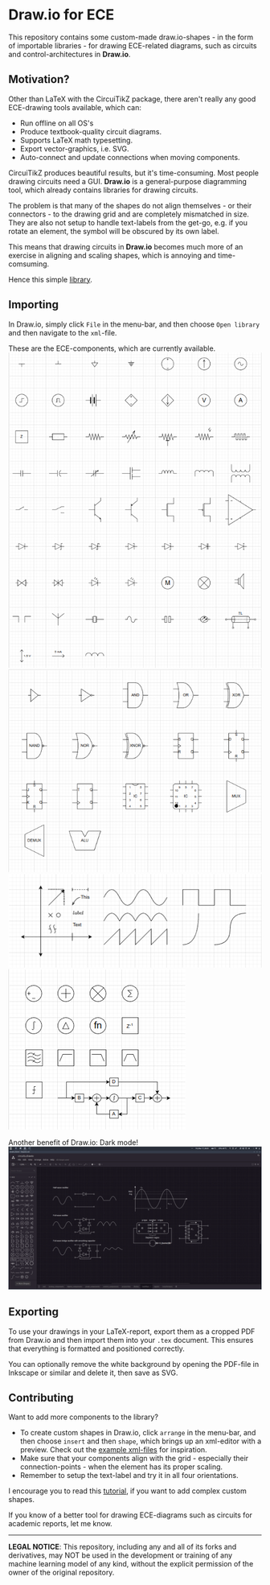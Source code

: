 # Draw.io for ECE
This repository contains some custom-made draw.io-shapes - in the form of importable libraries - for drawing ECE-related diagrams, such as circuits and control-architectures in **Draw.io**.

## Motivation?
Other than LaTeX with the CircuiTikZ package, there aren't really any good ECE-drawing tools available, which can:

- Run offline on all OS's
- Produce textbook-quality circuit diagrams.
- Supports LaTeX math typesetting.
- Export vector-graphics, i.e. SVG.
- Auto-connect and update connections when moving components.

CircuiTikZ produces beautiful results, but it's time-consuming. Most people drawing circuits need a GUI. **Draw.io** is a general-purpose diagramming tool, which already contains libraries for drawing circuits.

The problem is that many of the shapes do not align themselves - or their connectors - to the drawing grid and are completely mismatched in size. They are also not setup to handle text-labels from the get-go, e.g. if you rotate an element, the symbol will be obscured by its own label.

This means that drawing circuits in **Draw.io** becomes much more of an exercise in aligning and scaling shapes, which is annoying and time-comsuming.

Hence this simple [library](ECE.xml).

## Importing
In Draw.io, simply click `File` in the menu-bar, and then choose `Open library` and then navigate to the `xml`-file.

These are the ECE-components, which are currently available.
![analog](meta/analog.png)
![digital](meta/digital.png)
![graph](meta/graph.png)
![control](meta/control.png)

Another benefit of Draw.io: Dark mode!
![screenshot](meta/dark_mode.png)

## Exporting
To use your drawings in your LaTeX-report, export them as a cropped PDF from Draw.io and then import them into your `.tex` document. This ensures that everything is formatted and positioned correctly.

You can optionally remove the white background by opening the PDF-file in Inkscape or similar and delete it, then save as SVG.

## Contributing
Want to add more components to the library?
- To create custom shapes in Draw.io, click `arrange` in the menu-bar, and then choose `insert` and then `shape`, which brings up an xml-editor with a preview. Check out the [example xml-files](components/) for inspiration.
- Make sure that your components align with the grid - especially their connection-points - when the element has its proper scaling.
- Remember to setup the text-label and try it in all four orientations.

I encourage you to read this [tutorial](https://drawio.freshdesk.com/support/solutions/articles/16000052874-create-and-edit-complex-custom-shapes), if you want to add complex custom shapes.

If you know of a better tool for drawing ECE-diagrams such as circuits for academic reports, let me know.

---
**LEGAL NOTICE**: This repository, including any and all of its forks and derivatives, may NOT be used in the development or training of any machine learning model of any kind, without the explicit permission of the owner of the original repository.
